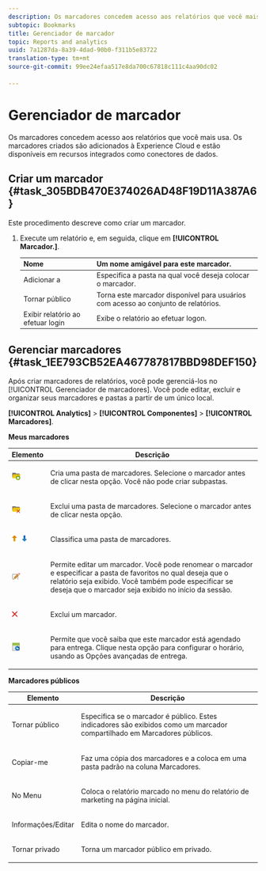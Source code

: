 ```yaml
---
description: Os marcadores concedem acesso aos relatórios que você mais usa. Os marcadores criados são adicionados à Experience Cloud e estão disponíveis em recursos integrados como conectores de dados.
subtopic: Bookmarks
title: Gerenciador de marcador
topic: Reports and analytics
uuid: 7a1287da-8a39-4dad-90b0-f311b5e83722
translation-type: tm+mt
source-git-commit: 99ee24efaa517e8da700c67818c111c4aa90dc02

---
```



# Gerenciador de marcador

Os marcadores concedem acesso aos relatórios que você mais usa. Os marcadores criados são adicionados à Experience Cloud e estão disponíveis em recursos integrados como conectores de dados.

## Criar um marcador {#task_305BDB470E374026AD48F19D11A387A6}

Este procedimento descreve como criar um marcador.

<!-- 

t_bookmarks_creating.xml

 -->

1. Execute um relatório e, em seguida, clique em **[!UICONTROL Marcador.]**.

   |Nome|Um nome amigável para este marcador.    |
   |---|---|      
   |Adicionar a|Especifica a pasta na qual você deseja colocar o marcador.|     
   |Tornar público| Torna este marcador disponível para usuários com acesso ao conjunto de relatórios.|     
   |Exibir relatório ao efetuar login| Exibe o relatório ao efetuar logon.|
   
## Gerenciar marcadores {#task_1EE793CB52EA467787817BBD98DEF150}

Após criar marcadores de relatórios, você pode gerenciá-los no [!UICONTROL Gerenciador de marcadores]. Você pode editar, excluir e organizar seus marcadores e pastas a partir de um único local. 

<!-- 

t_bookmarks_managing.xml

 -->

**[!UICONTROL Analytics]** &gt; **[!UICONTROL Componentes]** &gt; **[!UICONTROL Marcadores]**.

**Meus marcadores**

<table id="table_D0310F7F4BDB4543B8552525872A0A0C"> 
 <thead> 
  <tr> 
   <th colname="col1" class="entry"> Elemento </th> 
   <th colname="col2" class="entry"> Descrição </th> 
  </tr> 
 </thead>
 <tbody> 
  <tr> 
   <td colname="col1"> <p><img placement="inline"  src="assets/bookmark_create_folder.png" id="image_EA7729575ABA4CA3A3399594941B3441"> </img> </p> </td> 
   <td colname="col2"> <p> Cria uma pasta de marcadores. Selecione o marcador antes de clicar nesta opção. Você não pode criar subpastas. </p> </td> 
  </tr> 
  <tr> 
   <td colname="col1"> <p><img placement="inline"  src="assets/bookmark_delete_folder.png" id="image_AFB6A02475664785BA90485EA289749A"> </img> </p> </td> 
   <td colname="col2"> <p> Exclui uma pasta de marcadores. Selecione o marcador antes de clicar nesta opção.  </p> </td> 
  </tr> 
  <tr> 
   <td colname="col1"> <p><img placement="inline"  src="assets/bookmark_sort.png" id="image_8B4BE31182004357890B6532CCE5B2C2"> </img> </p> </td> 
   <td colname="col2"> <p> Classifica uma pasta de marcadores. </p> </td> 
  </tr> 
  <tr> 
   <td colname="col1"> <p><img placement="inline"  src="assets/icon_edit_VideoSharing.png" id="image_5B8C0321ED5848ECBE3AF65514AD9A44"> </img> </p> </td> 
   <td colname="col2"> <p> Permite editar um marcador. Você pode renomear o marcador e especificar a pasta de favoritos no qual deseja que o relatório seja exibido. Você também pode especificar se deseja que o marcador seja exibido no início da sessão. </p> </td> 
  </tr> 
  <tr> 
   <td colname="col1"> <p><img placement="inline"  src="assets/icon_delete_VideoSharing.png" id="image_945A859920C44BC08825CC062C10543A"> </img> </p> </td> 
   <td colname="col2"> <p> Exclui um marcador. </p> </td> 
  </tr> 
  <tr> 
   <td colname="col1"> <p><img placement="inline"  src="assets/bookmark_schedule.png" id="image_B7B23C1C67F04DF096149DCDF8C0FE5F"> </img> </p> </td> 
   <td colname="col2"> <p> Permite que você saiba que este marcador está agendado para entrega. Clique nesta opção para configurar o horário, usando as <span class="wintitle">Opções avançadas de entrega</span>. </p> </td> 
  </tr> 
 </tbody> 
</table>

**Marcadores públicos**

<table id="table_E89688BD3F724ADB8B2E88CDADB6168E"> 
 <thead> 
  <tr> 
   <th colname="col1" class="entry"> Elemento </th> 
   <th colname="col2" class="entry"> Descrição </th> 
  </tr> 
 </thead>
 <tbody> 
  <tr> 
   <td colname="col1"> Tornar público </td> 
   <td colname="col2"> <p>Especifica se o marcador é público. Estes indicadores são exibidos como um marcador compartilhado em <span class="wintitle">Marcadores públicos</span>. </p> </td> 
  </tr> 
  <tr> 
   <td colname="col1"> Copiar-me </td> 
   <td colname="col2"> <p>Faz uma cópia dos marcadores e a coloca em uma pasta padrão na coluna <span class="uicontrol">Marcadores</span>. </p> </td> 
  </tr> 
  <tr> 
   <td colname="col1"> No Menu </td> 
   <td colname="col2"> <p> Coloca o relatório marcado no menu do relatório de marketing na página inicial. </p> </td> 
  </tr> 
  <tr> 
   <td colname="col1"> Informações/Editar </td> 
   <td colname="col2"> <p>Edita o nome do marcador. </p> </td> 
  </tr> 
  <tr> 
   <td colname="col1"> Tornar privado </td> 
   <td colname="col2"> <p>Torna um marcador público em privado. </p> </td> 
  </tr> 
 </tbody> 
</table>

